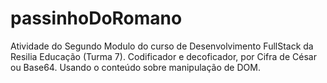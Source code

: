 # passinhoDoRomano
Atividade do Segundo Modulo do curso de Desenvolvimento FullStack da Resilia Educação (Turma 7). Codificador e decoficador, por Cifra de César ou Base64. Usando o conteúdo sobre manipulação de DOM.
